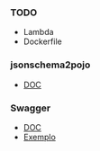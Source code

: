 ### TODO

- Lambda
- Dockerfile

### jsonschema2pojo

- [DOC](https://joelittlejohn.github.io/jsonschema2pojo/site/1.1.1/generate-mojo.html)

### Swagger

- [DOC](https://springdoc.org/#migrating-from-springfox)
- [Exemplo](https://www.baeldung.com/spring-rest-openapi-documentation)
